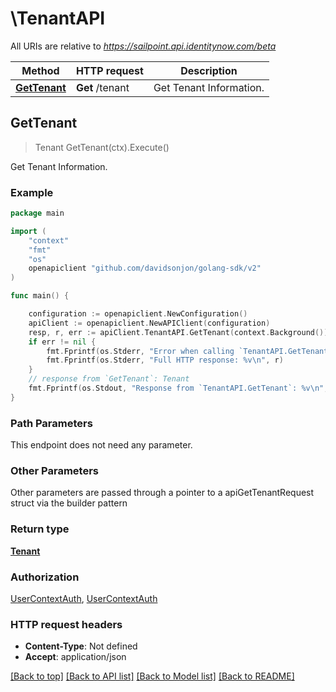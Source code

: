 # \TenantAPI

All URIs are relative to *https://sailpoint.api.identitynow.com/beta*

Method | HTTP request | Description
------------- | ------------- | -------------
[**GetTenant**](TenantAPI.md#GetTenant) | **Get** /tenant | Get Tenant Information.



## GetTenant

> Tenant GetTenant(ctx).Execute()

Get Tenant Information.



### Example

```go
package main

import (
    "context"
    "fmt"
    "os"
    openapiclient "github.com/davidsonjon/golang-sdk/v2"
)

func main() {

    configuration := openapiclient.NewConfiguration()
    apiClient := openapiclient.NewAPIClient(configuration)
    resp, r, err := apiClient.TenantAPI.GetTenant(context.Background()).Execute()
    if err != nil {
        fmt.Fprintf(os.Stderr, "Error when calling `TenantAPI.GetTenant``: %v\n", err)
        fmt.Fprintf(os.Stderr, "Full HTTP response: %v\n", r)
    }
    // response from `GetTenant`: Tenant
    fmt.Fprintf(os.Stdout, "Response from `TenantAPI.GetTenant`: %v\n", resp)
}
```

### Path Parameters

This endpoint does not need any parameter.

### Other Parameters

Other parameters are passed through a pointer to a apiGetTenantRequest struct via the builder pattern


### Return type

[**Tenant**](Tenant.md)

### Authorization

[UserContextAuth](../README.md#UserContextAuth), [UserContextAuth](../README.md#UserContextAuth)

### HTTP request headers

- **Content-Type**: Not defined
- **Accept**: application/json

[[Back to top]](#) [[Back to API list]](../README.md#documentation-for-api-endpoints)
[[Back to Model list]](../README.md#documentation-for-models)
[[Back to README]](../README.md)
